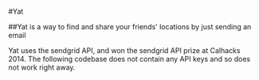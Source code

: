 #Yat

##Yat is a way to find and share your friends' locations by just sending an email

Yat uses the sendgrid API, and won the sendgrid API prize at Calhacks 2014. The following codebase does not contain any API keys and so does not work right away.